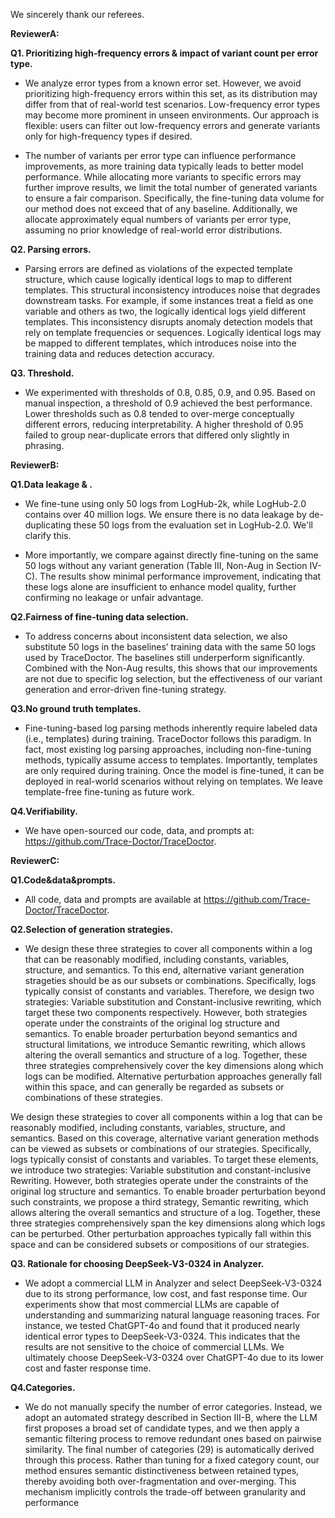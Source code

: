 We sincerely thank our referees. 

**ReviewerA:**

**Q1. Prioritizing high‑frequency errors & impact of variant count per error type.**
- We analyze error types from a known error set. However, we avoid prioritizing high-frequency errors within this set, as its distribution may differ from that of real-world test scenarios. Low-frequency error types may become more prominent in unseen environments. Our approach is flexible: users can filter out low-frequency errors and generate variants only for high-frequency types if desired.

- The number of variants per error type can influence performance improvements, as more training data typically leads to better model performance. While allocating more variants to specific errors may further improve results, we limit the total number of generated variants to ensure a fair comparison. Specifically, the fine-tuning data volume for our method does not exceed that of any baseline. Additionally, we allocate approximately equal numbers of variants per error type, assuming no prior knowledge of real-world error distributions.



**Q2. Parsing errors.**
- Parsing errors are defined as violations of the expected template structure, which cause logically identical logs to map to different templates. This structural inconsistency introduces noise that degrades downstream tasks. For example, if some instances treat a field as one variable and others as two, the logically identical logs yield different templates. This inconsistency disrupts anomaly detection models that rely on template frequencies or sequences. Logically identical logs may be mapped to different templates, which introduces noise into the training data and reduces detection accuracy.


**Q3. Threshold.**
- We experimented with thresholds of 0.8, 0.85, 0.9, and 0.95. Based on manual inspection, a threshold of 0.9 achieved the best performance. Lower thresholds such as 0.8 tended to over-merge conceptually different errors, reducing interpretability. A higher threshold of 0.95 failed to group near-duplicate errors that differed only slightly in phrasing. 




**ReviewerB:**

**Q1.Data leakage & .**
- We fine-tune using only 50 logs from LogHub-2k, while LogHub-2.0 contains over 40 million logs. We ensure there is no data leakage by de-duplicating these 50 logs from the evaluation set in LogHub-2.0. We'll clarify this.

- More importantly, we compare against directly fine-tuning on the same 50 logs without any variant generation (Table III, Non-Aug in Section IV-C). The results show minimal performance improvement, indicating that these logs alone are insufficient to enhance model quality, further confirming no leakage or unfair advantage.


**Q2.Fairness of fine-tuning data selection.**
- To address concerns about inconsistent data selection, we also substitute 50 logs in the baselines’ training data with the same 50 logs used by TraceDoctor. The baselines still underperform significantly. Combined with the Non-Aug results, this shows that our improvements are not due to specific log selection, but the effectiveness of our variant generation and error-driven fine-tuning strategy.


**Q3.No ground truth templates.**
- Fine-tuning-based log parsing methods inherently require labeled data (i.e., templates) during training. TraceDoctor follows this paradigm. In fact, most existing log parsing approaches, including non-fine-tuning methods, typically assume access to templates. Importantly, templates are only required during training. Once the model is fine-tuned, it can be deployed in real-world scenarios without relying on templates. We leave template-free fine-tuning as future work.

**Q4.Verifiability.**
- We have open-sourced our code, data, and prompts at: https://github.com/Trace-Doctor/TraceDoctor.




**ReviewerC:**

**Q1.Code&data&prompts.**
- All code, data and prompts are available at https://github.com/Trace-Doctor/TraceDoctor. 

**Q2.Selection of generation strategies.**
- We design these three strategies to cover all components within a log that can be reasonably modified, including constants, variables, structure, and semantics. To this end, alternative variant generation strageties should be as our subsets or combinations. Specifically, logs typically consist of constants and variables. Therefore, we design two strategies: Variable substitution and Constant-inclusive rewriting, which target these two components respectively. However, both strategies operate under the constraints of the original log structure and semantics. To enable broader perturbation beyond semantics and structural limitations, we introduce Semantic rewriting, which allows altering the overall semantics and structure of a log. Together, these three strategies comprehensively cover the key dimensions along which logs can be modified. Alternative perturbation approaches generally fall within this space, and can generally be regarded as subsets or combinations of these strategies.

We design these strategies to cover all components within a log that can be reasonably modified, including constants, variables, structure, and semantics. Based on this coverage, alternative variant generation methods can be viewed as subsets or combinations of our strategies.
Specifically, logs typically consist of constants and variables. To target these elements, we introduce two strategies: Variable substitution and constant-inclusive Rewriting. However, both strategies operate under the constraints of the original log structure and semantics. To enable broader perturbation beyond such constraints, we propose a third strategy, Semantic rewriting, which allows altering the overall semantics and structure of a log.
Together, these three strategies comprehensively span the key dimensions along which logs can be perturbed. Other perturbation approaches typically fall within this space and can be considered subsets or compositions of our strategies.



**Q3. Rationale for choosing DeepSeek-V3-0324 in Analyzer.**
- We adopt a commercial LLM in Analyzer and select DeepSeek-V3-0324 due to its strong performance, low cost, and fast response time. Our experiments show that most commercial LLMs are capable of understanding and summarizing natural language reasoning traces. For instance, we tested ChatGPT-4o and found that it produced nearly identical error types to DeepSeek-V3-0324. This indicates that the results are not sensitive to the choice of commercial LLMs. We ultimately choose DeepSeek-V3-0324 over ChatGPT-4o due to its lower cost and faster response time.

**Q4.Categories.**
- We do not manually specify the number of error categories. Instead, we adopt an automated strategy described in Section III-B, where the LLM first proposes a broad set of candidate types, and we then apply a semantic filtering process to remove redundant ones based on pairwise similarity. The final number of categories (29) is automatically derived through this process. Rather than tuning for a fixed category count, our method ensures semantic distinctiveness between retained types, thereby avoiding both over-fragmentation and over-merging. This mechanism implicitly controls the trade-off between granularity and performance
